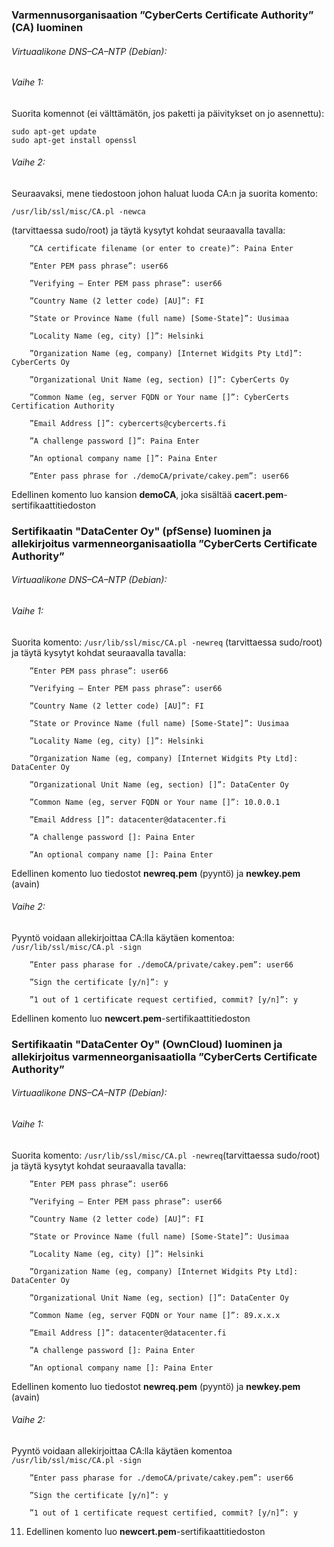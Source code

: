 ### Varmennusorganisaation ”CyberCerts Certificate Authority” (CA) luominen

###### Virtuaalikone DNS–CA–NTP (Debian):

###### Vaihe 1:

Suorita komennot (ei välttämätön, jos paketti ja päivitykset on jo asennettu): 

```
sudo apt-get update
sudo apt-get install openssl
```

###### Vaihe 2:

Seuraavaksi, mene tiedostoon johon haluat luoda CA:n ja suorita komento: 

```
/usr/lib/ssl/misc/CA.pl -newca
``` 

(tarvittaessa sudo/root) ja täytä kysytyt kohdat seuraavalla tavalla:


        ”CA certificate filename (or enter to create)”: Paina Enter

        ”Enter PEM pass phrase”: user66

        ”Verifying – Enter PEM pass phrase”: user66

        ”Country Name (2 letter code) [AU]”: FI

        ”State or Province Name (full name) [Some-State]”: Uusimaa

        ”Locality Name (eg, city) []”: Helsinki

        ”Organization Name (eg, company) [Internet Widgits Pty Ltd]”: CyberCerts Oy

        ”Organizational Unit Name (eg, section) []”: CyberCerts Oy

        ”Common Name (eg, server FQDN or Your name []”: CyberCerts Certification Authority

        ”Email Address []”: cybercerts@cybercerts.fi

        ”A challenge password []”: Paina Enter

        ”An optional company name []”: Paina Enter

        ”Enter pass phrase for ./demoCA/private/cakey.pem”: user66
        

Edellinen komento luo kansion **demoCA**, joka sisältää **cacert.pem**-sertifikaattitiedoston


### Sertifikaatin "DataCenter Oy" (pfSense) luominen ja allekirjoitus varmenneorganisaatiolla ”CyberCerts Certificate Authority”

###### Virtuaalikone DNS–CA–NTP (Debian):

###### Vaihe 1:

Suorita komento: ```/usr/lib/ssl/misc/CA.pl -newreq``` (tarvittaessa sudo/root) ja täytä kysytyt kohdat seuraavalla tavalla:

        ”Enter PEM pass phrase”: user66

        ”Verifying – Enter PEM pass phrase”: user66

        ”Country Name (2 letter code) [AU]”: FI

        ”State or Province Name (full name) [Some-State]”: Uusimaa

        ”Locality Name (eg, city) []”: Helsinki
        
        ”Organization Name (eg, company) [Internet Widgits Pty Ltd]: DataCenter Oy

        ”Organizational Unit Name (eg, section) []”: DataCenter Oy

        ”Common Name (eg, server FQDN or Your name []”: 10.0.0.1

        ”Email Address []”: datacenter@datacenter.fi

        ”A challenge password []: Paina Enter

        ”An optional company name []: Paina Enter


Edellinen komento luo tiedostot **newreq.pem** (pyyntö) ja **newkey.pem** (avain)

###### Vaihe 2:

Pyyntö voidaan allekirjoittaa CA:lla käytäen komentoa: ```/usr/lib/ssl/misc/CA.pl -sign```

        ”Enter pass pharase for ./demoCA/private/cakey.pem”: user66

        ”Sign the certificate [y/n]”: y

        ”1 out of 1 certificate request certified, commit? [y/n]”: y

Edellinen komento luo **newcert.pem**-sertifikaattitiedoston

### Sertifikaatin "DataCenter Oy" (OwnCloud) luominen ja allekirjoitus varmenneorganisaatiolla ”CyberCerts Certificate Authority”

###### Virtuaalikone DNS–CA–NTP (Debian):

###### Vaihe 1:

Suorita komento: ```/usr/lib/ssl/misc/CA.pl -newreq```(tarvittaessa sudo/root) ja täytä kysytyt kohdat seuraavalla tavalla:

        ”Enter PEM pass phrase”: user66

        ”Verifying – Enter PEM pass phrase”: user66

        ”Country Name (2 letter code) [AU]”: FI

        ”State or Province Name (full name) [Some-State]”: Uusimaa

        ”Locality Name (eg, city) []”: Helsinki
        
        ”Organization Name (eg, company) [Internet Widgits Pty Ltd]: DataCenter Oy

        ”Organizational Unit Name (eg, section) []”: DataCenter Oy

        ”Common Name (eg, server FQDN or Your name []”: 89.x.x.x

        ”Email Address []”: datacenter@datacenter.fi

        ”A challenge password []: Paina Enter

        ”An optional company name []: Paina Enter


Edellinen komento luo tiedostot **newreq.pem** (pyyntö) ja **newkey.pem** (avain)

###### Vaihe 2:

Pyyntö voidaan allekirjoittaa CA:lla käytäen komentoa ```/usr/lib/ssl/misc/CA.pl -sign```

        ”Enter pass pharase for ./demoCA/private/cakey.pem”: user66

        ”Sign the certificate [y/n]”: y

        ”1 out of 1 certificate request certified, commit? [y/n]”: y

11. Edellinen komento luo **newcert.pem**-sertifikaattitiedoston

